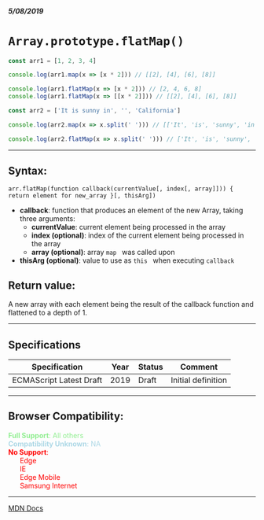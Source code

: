 ##### 5/08/2019
# `Array.prototype.flatMap()`

```js
const arr1 = [1, 2, 3, 4]

console.log(arr1.map(x => [x * 2])) // [[2], [4], [6], [8]]

console.log(arr1.flatMap(x => [x * 2])) // [2, 4, 6, 8]
console.log(arr1.flatMap(x => [[x * 2]])) // [[2], [4], [6], [8]]

const arr2 = ['It is sunny in', '', 'California']

console.log(arr2.map(x => x.split(' '))) // [['It', 'is', 'sunny', 'in'], [''], ['California']]

console.log(arr2.flatMap(x => x.split(' '))) // ['It', 'is', 'sunny', 'in', '', 'California']
```

  ---

## Syntax:
`arr.flatMap(function callback(currentValue[, index[, array]])) {
  return element for new_array
}[, thisArg])`

* **callback**: function that produces an element of the new Array, taking three arguments:
  * **currentValue**: current element being processed in the array
  * **index (optional)**: index of the current element being processed in the array
  * **array (optional)**: array  `map ` was called upon
* **thisArg (optional)**: value to use as  `this ` when executing  `callback `

## Return value:
A new array with each element being the result of the callback function and flattened to a depth of 1.

---

## Specifications
| Specification | Year | Status | Comment |
|---|---|---|---|
| ECMAScript Latest Draft | 2019 | Draft | Initial definition |

---

## Browser Compatibility:
<span style="color: lightgreen">**Full Support**: All others</span><br>
<span style="color: lightblue">**Compatibility Unknown**: NA</span><br>
<span style="color: red">**No Support**:  
  &nbsp; &nbsp; &nbsp; Edge  
  &nbsp; &nbsp; &nbsp; IE  
  &nbsp; &nbsp; &nbsp; Edge Mobile  
  &nbsp; &nbsp; &nbsp; Samsung Internet
</span>

  ---

[MDN Docs](https://developer.mozilla.org/en-US/docs/Web/JavaScript/Reference/Global_Objects/Array/flatMap)